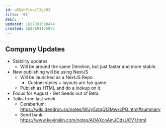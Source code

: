 ```yaml
---
id: uB5ahTjovxT2gV93
title: '01'
desc: ''
updated: 1627891380474
created: 1627891135972
---
```


## Company Updates

- Stability updates
  - Will be around the same Dendron, but just faster and more stable. 
- New publishing will be using NextJS
  - Will be launched as a NextJS Repo
    - Custom styles + layouts are fair game. 
  - Publish as HTML and do a lookup on it. 
- Focus for August - Get Seeds out of Beta.
- Talks from last week
  - Cerabarium: https://wiki.dendron.so/notes/WUy5xtqQt3MwxcPG.html#summary
  - Seed bank: https://www.kevinslin.com/notes/AOAXcoAmJOdsUCV1.html
